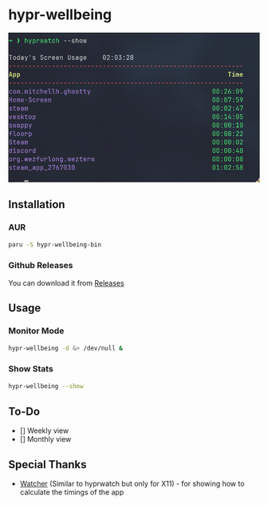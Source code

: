 # hypr-wellbeing

![](./.assets/show.png)

## Installation

### AUR

```sh
paru -S hypr-wellbeing-bin
```

### Github Releases

You can download it from [Releases](https://github.com/DemonKingSwarn/hypr-wellbeing/releases)

## Usage

### Monitor Mode

```sh
hypr-wellbeing -d &> /dev/null &
```

### Show Stats

```sh
hypr-wellbeing --show
```

## To-Do 

- [] Weekly view
- [] Monthly view

## Special Thanks

- [Watcher](https://github.com/Waishnav/Watcher) (Similar to hyprwatch but only for X11) - for showing how to calculate the timings of the app
